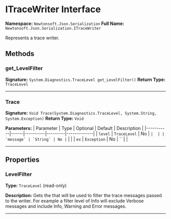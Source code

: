 # ITraceWriter Interface

**Namespace:** `Newtonsoft.Json.Serialization`
**Full Name:** `Newtonsoft.Json.Serialization.ITraceWriter`

Represents a trace writer.

## Methods

### get_LevelFilter

**Signature:** `System.Diagnostics.TraceLevel get_LevelFilter()`
**Return Type:** `TraceLevel`

---

### Trace

**Signature:** `Void Trace(System.Diagnostics.TraceLevel, System.String, System.Exception)`
**Return Type:** `Void`

**Parameters:**
| Parameter | Type | Optional | Default | Description |
|-----------|------|----------|---------|-------------|
| `level` | `TraceLevel` | No | `` |  |
| `message` | `String` | No | `` |  |
| `ex` | `Exception` | No | `` |  |

---

## Properties

### LevelFilter

**Type:** `TraceLevel` (read-only)

**Description:** Gets the  that will be used to filter the trace messages passed to the writer.
            For example a filter level of Info will exclude Verbose messages and include Info,
            Warning and Error messages.

---